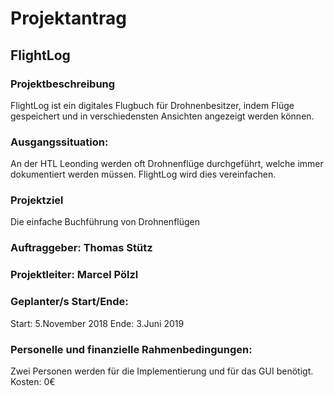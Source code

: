 # Projektantrag
## FlightLog

### Projektbeschreibung
FlightLog ist ein digitales Flugbuch für Drohnenbesitzer, indem Flüge gespeichert und in verschiedensten Ansichten angezeigt werden können.

### Ausgangssituation:
An der HTL Leonding werden oft Drohnenflüge durchgeführt, welche immer dokumentiert werden müssen. FlightLog wird dies vereinfachen.
### Projektziel
Die einfache Buchführung von Drohnenflügen

### Auftraggeber: Thomas Stütz
### Projektleiter: Marcel Pölzl

### Geplanter/s Start/Ende:
Start: 5.November 2018
Ende: 3.Juni 2019

### Personelle und finanzielle Rahmenbedingungen:
Zwei Personen werden für die Implementierung und für das GUI benötigt.
Kosten: 0€
